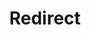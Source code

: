 ﻿---
layout: src/layouts/Redirect.astro
title: Redirect
redirect: https://octopus.com/docs/octopus-rest-api/cli/octopus-worker-ssh
pubDate:  2023-01-01
navSearch: false
navSitemap: false
navMenu: false
---
